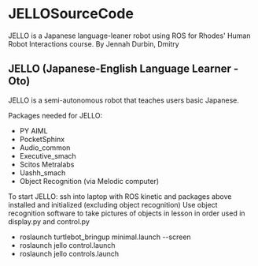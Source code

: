 # JELLOSourceCode
JELLO is a Japanese language-leaner robot using ROS for Rhodes' Human Robot Interactions course. 
By Jennah Durbin, Dmitry

JELLO (Japanese-English Language Learner - Oto)
-------------------------------------------------------------------
JELLO is a semi-autonomous robot that teaches users basic Japanese.

Packages needed for JELLO:
- PY AIML
- PocketSphinx
- Audio_common
- Executive_smach
- Scitos Metralabs
- Uashh_smach
- Object Recognition (via Melodic computer)

To start JELLO:
ssh into laptop with ROS kinetic and packages above installed and initialized (excluding object recognition)
Use object recognition software to take pictures of objects in lesson in order used in display.py and control.py

- roslaunch turtlebot_bringup minimal.launch --screen
- roslaunch jello control.launch
- roslaunch jello controls.launch

